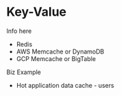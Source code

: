 # Key-Value

Info here
- Redis
- AWS Memcache or DynamoDB
- GCP Memcache or BigTable

Biz Example
- Hot application data cache - users